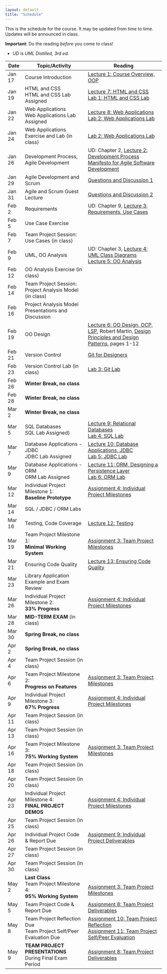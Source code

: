 ```yaml
---
layout: default
title: "Schedule"
---
```


This is the schedule for the course.  It may be updated from time to time.  Updates will be announced in class.

**Important**: Do the reading *before* you come to class!

* UD is *UML Distilled, 3rd ed.*

Date   | Topic/Activity | Reading
------ | -------------- | -------
Jan 17 | Course Introduction | [Lecture 1: Course Overview, OOP](lectures/lecture01.html)
Jan 19 | HTML and CSS<br> HTML and CSS Lab Assigned | [Lecture 7: HTML and CSS](lectures/lecture07.html)<br> [Lab 1: HTML and CSS Lab](./labs/lab01.html)
Jan 22 | Web Applications<br> Web Applications Lab Assigned | [Lecture 8: Web Applications](lectures/lecture08.html)<br> [Lab 2: Web Applications Lab](./labs/lab02.html)
Jan 24 | Web Applications Exercise and Lab (in class) | [Lab 2: Web Applications Lab](./labs/lab02.html)
Jan 26 | Development Process, Agile Development | UD: Chapter 2, [Lecture 2: Development Process](lectures/lecture02.html)<br> [Manifesto for Agile Software Development](http://www.agilemanifesto.org/)
Jan 29 | Agile Development and Scrum  | [Questions and Discussion 1](lectures/XPdiscussion1_5.html)
Jan 31 | Agile and Scrum Guest Lecture | [Questions and Discussion 2](lectures/XPdiscussion6_7.html)
Feb 2  | Requirements | UD: Chapter 9, [Lecture 3: Requirements, Use Cases](lectures/lecture03.html)
Feb 5  | Use Case Exercise |
Feb 7  | Team Project Session: Use Cases (in class) | 
Feb 9  | UML, OO Analysis | UD: Chapter 3, [Lecture 4: UML Class Diagrams](lectures/lecture04.html)<br> [Lecture 5: OO Analysis](lectures/lecture05.html)
Feb 12 | OO Analysis Exercise (in class) | 
Feb 14 | Team Project Session: Project Analysis Model (in class)
Feb 16 | Project Analysis Model Presentations and Discussion
Feb 19 | OO Design | [Lecture 6: OO Design, OCP, LSP](lectures/lecture06.html), Robert Martin, [Design Principles and Design Patterns](lectures/lecture06/Principles_and_Patterns.pdf), pages 1-12
Feb 21 | Version Control | [Git for Designers](https://web.archive.org/web/20150301060509/http://hoth.entp.com/output/git_for_designers.html)
Feb 23 | Version Control Lab (in class) |  [Lab 3: Git Lab](./labs/lab03.html)
Feb 26 | **Winter Break, no class**
Feb 28 | **Winter Break, no class**
Mar 2  | **Winter Break, no class**
Mar 5  | SQL Databases<br> SQL Lab Assigned) | [Lecture 9: Relational Databases](lectures/lecture09.html)<br> [Lab 4: SQL Lab](./labs/lab04.html)
Mar 7  | Database Applications - JDBC<br> JDBC Lab Assigned | [Lecture 10: Database Applications, JDBC](lectures/lecture10.html)<br> [Lab 5: JDBC Lab](./labs/lab05.html)
Mar 9  | Database Applications - ORM <br> ORM Lab Assigned | [Lecture 11: ORM, Designing a Persistence Layer](lectures/lecture11.html)<br> [Lab 6: ORM Lab](./labs/lab06.html)
Mar 12 | Individual Project Milestone 1:<br> **Baseline Prototype** | [Assignment 4: Individual Project Milestones](assign/assign04.html)
Mar 14 | SQL / JDBC / ORM Labs
Mar 16 | Testing, Code Coverage | [Lecture 12: Testing](lectures/lecture12.html)
Mar 19 | Team Project Milestone 1:<br> **Minimal Working System** | [Assignment 3: Team Project Milestones](assign/assign03.html)
Mar 21 | Ensuring Code Quality | [Lecture 13: Ensuring Code Quality](lectures/lecture13.html) 
Mar 23 | Library Application Example and Exam Review
Mar 26 | Individual Project Milestone 2:<br> **33% Progress** | [Assignment 4: Individual Project Milestones](assign/assign04.html)
Mar 28 | **MID-TERM EXAM** (in class)
Mar 30 | **Spring Break, no class**
Apr 2  | **Spring Break, no class**
Apr 4  | Team Project Session (in class)
Apr 6  | Team Project Milestone 2:<br> **Progress on Features** | [Assignment 3: Team Project Milestones](assign/assign03.html)
Apr 9  | Individual Project Milestone 3:<br> **67% Progress** | [Assignment 4: Individual Project Milestones](assign/assign04.html)
Apr 11 | Team Project Session (in class)
Apr 13 | Team Project Session (in class)
Apr 16 | Team Project Milestone 3:<br> **75% Working System** | [Assignment 3: Team Project Milestones](assign/assign03.html)
Apr 18 | Team Project Session (in class)
Apr 20 | Team Project Session (in class)
Apr 23 | Individual Project Milestone 4:<br> **FINAL PROJECT DEMOS** | [Assignment 4: Individual Project Milestones](assign/assign04.html)
Apr 25 | Team Project Session (in class)
Apr 26 | Individual Project Code & Report Due | [Assignment 9: Individual Project Deliverables](assign/assign09.html)
Apr 27 | Team Project Session (in class)
Apr 30 | Team Project Session (in class)
May 2  | **Last Class**<br> Team Project Milestone 4:<br> **95% Working System** | <br>[Assignment 3: Team Project Milestones](assign/assign03.html)
May 5 | Team Project Code & Report Due | [Assignment 8: Team Project Deliverables](assign/assign08.html)
May 8 | Team Project Reflection Due<br>Team Project Self/Peer Evaluation Due | [Assignment 10: Team Project Reflection](assign/assign10.html)<br> [Assignment 11: Team Project Self/Peer Evaluation](assign/assign11.html)
May 9 | **TEAM PROJECT PRESENTATIONS**<br>During Final Exam Period | [Assignment 8: Team Project Deliverables](assign/assign08.html)

